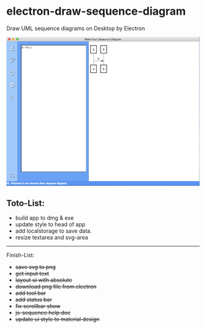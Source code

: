 # electron-draw-sequence-diagram
Draw UML sequence diagrams on Desktop by Electron

![img](./doc/assets/main.png)

## Toto-List:
-   build app to dmg & exe
-   update style to head of app
-   add localstorage to save data.
-   resize textarea and svg-area


-------
Finish-List:
-   ~~save svg to png~~
-   ~~get input text~~
-   ~~layout ui with absolute~~
-   ~~download png file from electron~~
-   ~~add tool bar~~
-   ~~add status bar~~
-   ~~fix scrollbar show~~
-   ~~js-sequence help doc~~
-   ~~update ui style to material design~~
